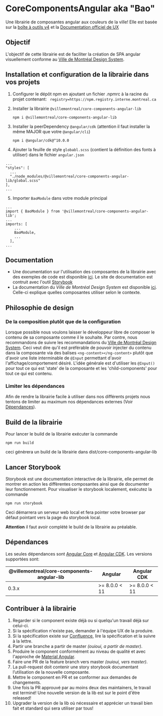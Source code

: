 # CoreComponentsAngular aka "Bao"

Une librairie de composantes angular aux couleurs de la ville! Elle est basée sur la [boîte à outils v4](https://services.montreal.ca/boite-outils4/) et la [Documentation officiel de UX](https://zeroheight.com/575tugn0n/p/139208-ville-de-montral-design-system)

## Objectif
L'objectif de cette librairie est de faciliter la création de SPA angular visuellement conforme au [Ville de Montréal Design System](https://zeroheight.com/575tugn0n/p/139208-ville-de-montral-design-system).

## Installation et configuration de la librairie dans vos projets
1. Configurer le dépôt npm en ajoutant un fichier .npmrc à la racine du projet contenant: ` registry=https://npm.registry.interne.montreal.ca`

2. Installer la librairie `@villemontreal/core-components-angular-lib`

   `npm i @villemontreal/core-components-angular-lib`

3. Installer la peerDependency `@angular/cdk` (attention il faut installer la même MAJOR que votre `@angular/cli`)

   `npm i @angular/cdk@^10.0.0`


4. Ajouter la feuille de style `globabl.scss` (contient la définition des fonts à utiliser) dans le fichier `angular.json`
``` 
...
"styles": [
  ...
  "./node_modules/@villemontreal/core-components-angular-lib/global.scss"
],
...
```
5. Importer `BaoModule` dans votre module principal
```
...
import { BaoModule } from '@villemontreal/core-components-angular-lib';
...
imports: [
    ...
    BaoModule,
    ...
  ],
...
```

## Documentation
* Une documentation sur l'utilisation des composantes de la librairie avec des exemples de code est disponible [ici](https://services.interne.montreal.ca/bao-storybook). Le site de documentation est contruit avec l'outil [Storybook](https://storybook.js.org/)
* La documentation du *Ville de Montréal Design System* est disponible [ici](https://zeroheight.com/575tugn0n/p/139208-ville-de-montral-design-system). Celle-ci explique quelles composantes utiliser selon le contexte.

## Philosophie de design
### De la composition plutôt que de la configuration
Lorsque possible nous voulons laisser le développeur libre de composer le contenu de sa composante comme il le souhaite. 
Par contre, nous recommandons de suivre les recommandations du [Ville de Montréal Design System](https://zeroheight.com/575tugn0n/p/139208-ville-de-montral-design-system). 
Ceci veut dire qu'il est préférable de pouvoir injecter du contenu dans la composante via des balises `<ng-content></ng-content>` plutôt que d'avoir une liste interminable de `@Input` permettant d'avoir l'affichage/comportement désiré.
L'idée générale est d'utiliser les `@Input()` pour tout ce qui est 'state' de la composante et les 'child-components' pour tout ce qui est contenu.

### Limiter les dépendances
Afin de rendre la librairie facile à utiliser dans nos différents projets nous tentons de limiter au maximum nos dépendances externes (Voir [Dépendances](#dependances)).

## Build de la librairie
Pour lancer le build de la librairie exécuter la commande 

`npm run build` 

ceci génèrera un build de la librairie dans dist/core-components-angular-lib

## Lancer Storybook
Storybook est une documentation interactive de la librairie, elle permet de montrer en action les diffèrentes composantes ainsi que de documenter leur fonctionnement. Pour visualiser le storybook localement, exécutez la commande 

`npm run storybook`

Ceci démarrera un serveur web local et fera pointer votre browser par défaut pointant vers la page du storybook local.

**Attention** il faut avoir complété le build de la librairie au préalable.

## Dépendances

Les seules dépendances sont [Angular Core](https://angular.io) et [Angular CDK](https://material.angular.io/cdk/categories).
Les versions supportées sont:

| @villemontreal/core-components-angular-lib | Angular | Angular CDK |
|-|-|-|
| 0.3.x | >= 8.0.0 < 11 | >= 8.0.0 < 11 |

## Contribuer à la librairie

1. Regarder si le component existe déjà ou si quelqu'un travail déjà sur celui-ci.
2. Si la spécification n'existe pas, demander à l'équipe UX de la produire.
3. Si la spécification existe sur [Confluence](https://confluence.montreal.ca/pages/viewpage.action?pageId=121599367), lire la spécification et la suivre à la lettre.
4. Partir une branche a partir de master *(ouioui, a partir de master)*.
5. Produire le component conformément au niveau de qualité et avec l'approche de [Material Angular](https://material.angular.io/).
6. Faire une PR de la feature branch vers master *(ouioui, vers master)*.
7. La pull-request doit contenir une story storybook documentant l’utilisation de la nouvelle composante.
8. Mettre le component en PR et se conformer aux demandes de changements.
9. Une fois la PR approuvé par au moins deux des maintainers, le travail est terminé! Une nouvelle version de la lib est sur le point d'être released!
10. Upgrader la version de la lib où nécessaire et apprécier un travail bien fait et standard qui sera utiliser par tous!
